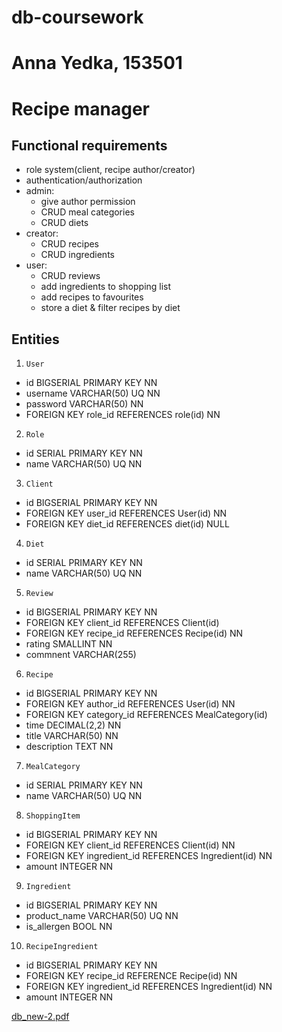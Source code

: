 # db-coursework
# Anna Yedka, 153501
# Recipe manager

## Functional requirements
- role system(client, recipe author/creator)
- authentication/authorization
- admin:
  - give author permission
  - CRUD meal categories
  - CRUD diets
- creator:
  - CRUD recipes
  - CRUD ingredients
- user:
  - CRUD reviews
  - add ingredients to shopping list
  - add recipes to favourites
  - store a diet & filter recipes by diet


## Entities
1. `User`
  - id BIGSERIAL PRIMARY KEY NN
  - username VARCHAR(50) UQ NN
  - password VARCHAR(50) NN
  - FOREIGN KEY role_id REFERENCES role(id) NN

2. `Role`
  - id SERIAL PRIMARY KEY NN
  - name VARCHAR(50) UQ NN

3. `Client`
  - id BIGSERIAL PRIMARY KEY NN
  - FOREIGN KEY user_id REFERENCES User(id) NN
  - FOREIGN KEY diet_id REFERENCES diet(id) NULL

4. `Diet`
  - id SERIAL PRIMARY KEY NN
  - name VARCHAR(50) UQ NN

5. `Review`
  - id BIGSERIAL PRIMARY KEY NN
  - FOREIGN KEY client_id REFERENCES Client(id) 
  - FOREIGN KEY recipe_id REFERENCES Recipe(id) NN
  - rating SMALLINT NN
  - commnent VARCHAR(255)

6. `Recipe`
  - id BIGSERIAL PRIMARY KEY NN
  - FOREIGN KEY author_id REFERENCES User(id) NN
  - FOREIGN KEY category_id REFERENCES MealCategory(id)
  - time DECIMAL(2,2) NN
  - title VARCHAR(50) NN
  - description TEXT NN

7. `MealCategory`
  - id SERIAL PRIMARY KEY NN
  - name VARCHAR(50) UQ NN

8. `ShoppingItem`
  - id BIGSERIAL PRIMARY KEY NN
  - FOREIGN KEY client_id REFERENCES Client(id) NN
  - FOREIGN KEY ingredient_id REFERENCES Ingredient(id) NN
  - amount INTEGER NN



9. `Ingredient`
  - id BIGSERIAL PRIMARY KEY NN
  - product_name VARCHAR(50) UQ NN
  - is_allergen BOOL NN

10. `RecipeIngredient`
  - id BIGSERIAL PRIMARY KEY NN
  - FOREIGN KEY recipe_id REFERENCE Recipe(id) NN
  - FOREIGN KEY ingredient_id REFERENCES Ingredient(id) NN
  - amount INTEGER NN

[db_new-2.pdf](https://github.com/user-attachments/files/17970116/db_new-2.pdf)
